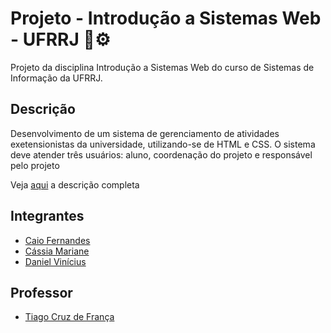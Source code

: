 # Projeto - Introdução a Sistemas Web - UFRRJ 🌳⚙️

Projeto da disciplina Introdução a Sistemas Web do curso de Sistemas de Informação da UFRRJ.

## Descrição

Desenvolvimento de um sistema de gerenciamento de atividades exetensionistas da universidade, utilizando-se de HTML e CSS. O sistema deve atender três usuários: aluno, coordenação do projeto e responsável pelo projeto

Veja [aqui](https://docs.google.com/document/d/1z4RnxCUR_k_qC91TuY2AIhOSi_KR70YD7cM0S4OiD_c/edit) a descrição completa

## Integrantes

- [Caio Fernandes](https://github.com/CaioFernandesRural)
- [Cássia Mariane](https://github.com/cassiamariane)
- [Daniel Vinícius](https://github.com/danvinicius)

## Professor

- [Tiago Cruz de França](https://github.com/tcruzfranca)
